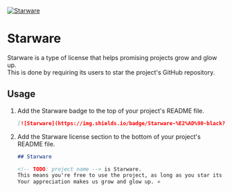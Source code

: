 [![Starware](https://img.shields.io/badge/Starware-%E2%AD%90-black?labelColor=%23f9b00d)](https://github.com/zepfietje/starware)

# Starware

Starware is a type of license that helps promising projects grow and glow up.  
This is done by requiring its users to star the project's GitHub repository.

## Usage

1. Add the Starware badge to the top of your project's README file.
   ```markdown
   [![Starware](https://img.shields.io/badge/Starware-%E2%AD%90-black?labelColor=%23f9b00d)](https://github.com/zepfietje/starware)
   ```
2. Add the Starware license section to the bottom of your project's README file.

   ```markdown
   ## Starware

   <!-- TODO: project name --> is Starware.  
   This means you're free to use the project, as long as you star its GitHub repository.  
   Your appreciation makes us grow and glow up. ⭐
   ```
